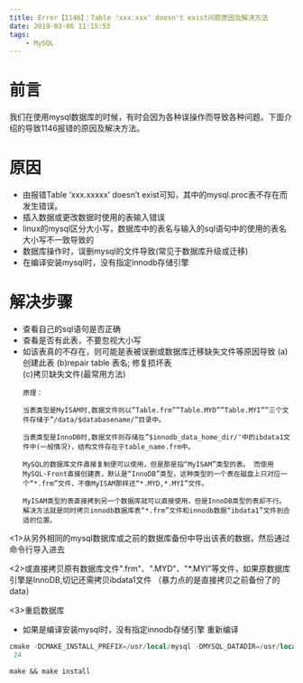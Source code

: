 ```yaml
---
title: Error【1146】：Table 'xxx.xxx' doesn't exist问题原因及解决方法
date: 2019-03-06 11:15:53
tags:
    - MySQL
---
```

前言
===
我们在使用mysql数据库的时候，有时会因为各种误操作而导致各种问题。下面介绍的导致1146报错的原因及解决方法。

原因
===
* 由报错Table ‘xxx.xxxxx’ doesn’t exist可知，其中的mysql.proc表不存在而发生错误。
* 插入数据或更改数据时使用的表输入错误
* linux的mysql区分大小写，数据库中的表名与输入的sql语句中的使用的表名大小写不一致导致的
* 数据库操作时，误删mysql的文件导致(常见于数据库升级或迁移)
* 在编译安装mysql时，没有指定innodb存储引擎

解决步骤
===
* 查看自己的sql语句是否正确
* 查看是否有此表，不要忽视大小写
* 如该表真的不存在，则可能是表被误删或数据库迁移缺失文件等原因导致
   (a)创建此表
   (b)repair table 表名;   修复损坏表   
   (c)拷贝缺失文件(最常用方法)
   ```mysql
   原理：
   
   当表类型是MyISAM时,数据文件则以”Table.frm””Table.MYD””Table.MYI””三个文件存储于”/data/$databasename/”目录中。
   
   当表类型是InnoDB时,数据文件则存储在”$innodb_data_home_dir/″中的ibdata1文件中(一般情况)，结构文件存在于table_name.frm中。 
   
   MySQL的数据库文件直接复制便可以使用，但是那是指“MyISAM”类型的表。 而使用MySQL-Front直接创建表，默认是“InnoDB”类型，这种类型的一个表在磁盘上只对应一个“*.frm”文件，不像MyISAM那样还“*.MYD,*.MYI”文件。
   
   MyISAM类型的表直接拷到另一个数据库就可以直接使用，但是InnoDB类型的表却不行。 解决方法就是同时拷贝innodb数据库表“*.frm”文件和innodb数据“ibdata1”文件到合适的位置。
   ```
<1>从另外相同的mysql数据库或之前的数据库备份中导出该表的数据，然后通过命令行导入进去

<2>或直接拷贝原有数据库文件".frm"、".MYD"、"*.MYI"等文件，如果原数据库引擎是InnoDB,切记还需拷贝ibdata1文件
（暴力点的是直接拷贝之前备份了的data）

<3>重启数据库
* 如果是编译安装mysql时，没有指定innodb存储引擎
重新编译
```sql
cmake -DCMAKE_INSTALL_PREFIX=/usr/local/mysql -DMYSQL_DATADIR=/usr/local/mysql/data -DSYSCONFDIR=/etc -DWITH_MYISAM_STORAGE_ENGINE=1 -DWITH_INNOBASE_STORAGE_ENGINE=1 -DWITH_MEMORY_STORAGE_ENGINE=1 -DWITH_READLINE=1 -DMYSQL_UNIX_ADDR=/tmp/mysqld.sock -DMYSQL_TCP_PORT=3306 -DENABLED_LOCAL_INFILE=1 -DWITH_PARTITION_STORAGE_ENGINE=1 -DEXTRA_CHARSETS=all -DDEFAULT_CHARSET=utf8 -DDEFAULT_COLLATION=utf8_general_ci
 24 

make && make install

```